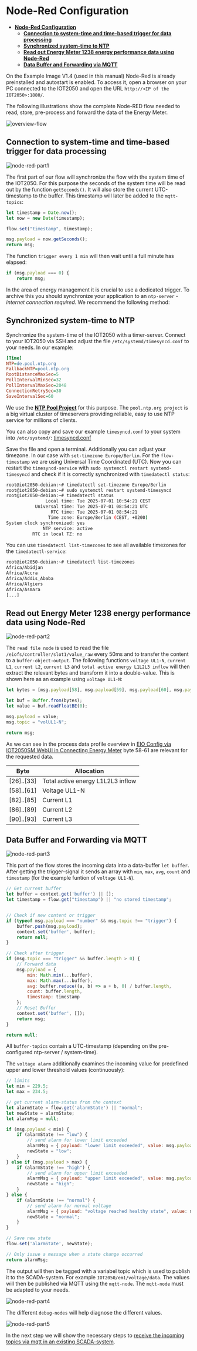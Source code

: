 # **Node-Red Configuration**

- [**Node-Red Configuration**](#node-red-configuration)
  - [**Connection to system-time and time-based trigger for data processing**](#connection-to-system-time-and-time-based-trigger-for-data-processing)
  - [**Synchronized system-time to NTP**](#synchronized-system-time-to-ntp)
  - [**Read out Energy Meter 1238 energy performance data using Node-Red**](#read-out-energy-meter-1238-energy-performance-data-using-node-red)
  - [**Data Buffer and Forwarding via MQTT**](#data-buffer-and-forwarding-via-mqtt)

On the Example Image V1.4 (used in this manual) Node-Red is already preinstalled and autostart is enabled. To access it, open a browser on your PC connected to the IOT2050 and open the URL `http://<IP of the IOT2050>:1880/`.

The following illustrations show the complete Node-RED flow needed to read, store, pre-process and forward the data of the Energy Meter.

![overview-flow](graphics/3-overview-flow.png)

## **Connection to system-time and time-based trigger for data processing**

![node-red-part1](graphics/3-nodered-part1.png)

The first part of our flow will synchronize the flow with the system time of the IOT2050. For this purpose the seconds of the system time will be read out by the function `getSeconds()`. It will also store the current UTC-timestamp to the buffer. This timestamp will later be added to the `mqtt-topics`:

```javascript
let timestamp = Date.now();
let now = new Date(timestamp);

flow.set("timestamp", timestamp);

msg.payload = now.getSeconds();
return msg;
```

The function `trigger every 1 min` will then wait until a full minute has elapsed:

```javascript
if (msg.payload === 0) {
    return msg;
```

In the area of energy management it is crucial to use a dedicated trigger. To archive this you should synchronize your application to an ``ntp-server`` - *internet connection required*. We recommend the following method:

## **Synchronized system-time to NTP**

Synchronize the system-time of the IOT2050 with a timer-server. Connect to your IOT2050 via SSH and adjust the file `/etc/systemd/timesyncd.conf` to your needs. In our example:

```ini
[Time]
NTP=de.pool.ntp.org
FallbackNTP=pool.ntp.org
RootDistanceMaxSec=5
PollIntervalMinSec=32
PollIntervalMaxSec=2048
ConnectionRetrySec=30
SaveIntervalSec=60
```

We use the **[NTP Pool Project](https://www.ntppool.org/en/)** for this purpose. The ``pool.ntp.org project`` is a big virtual cluster of timeservers providing reliable, easy to use NTP service for millions of clients.

You can also copy and save our example `timesyncd.conf` to your system into `/etc/systemd/`: [timesyncd.conf](/src/timesyncd.conf)

Save the file and open a terminal. Additionally you can adjust your timezone. In our case with `set-timezone Europe/Berlin`. For the `flow-timestamp` we are using Universal Time Coordinated (UTC). Now you can restart the `timesyncd-service` with `sudo systemctl restart systemd-timesyncd` and check if it is correctly synchronized with `timedatectl status`:

```bash
root@iot2050-debian:~# timedatectl set-timezone Europe/Berlin
root@iot2050-debian:~# sudo systemctl restart systemd-timesyncd
root@iot2050-debian:~# timedatectl status
               Local time: Tue 2025-07-01 10:54:21 CEST
           Universal time: Tue 2025-07-01 08:54:21 UTC
                 RTC time: Tue 2025-07-01 08:54:21
                Time zone: Europe/Berlin (CEST, +0200)
System clock synchronized: yes
              NTP service: active
          RTC in local TZ: no

```

You can use `timedatectl list-timezones` to see all available timezones for the `timedatectl-service`:

```bash
root@iot2050-debian:~# timedatectl list-timezones
Africa/Abidjan
Africa/Accra
Africa/Addis_Ababa
Africa/Algiers
Africa/Asmara
[...]
```

## **Read out Energy Meter 1238 energy performance data using Node-Red**

![node-red-part2](graphics/3-nodered-part2.png)

The `read file node` is used to read the file `/eiofs/controller/slot1/value_raw` every 50ms and to transfer the content to a ``buffer-object-output``. The following functions `voltage UL1-N`, `current L1`, `current L2`, `current L3` and `total active energy L1L2L3 inflow` will then extract the relevant bytes and transform it into a double-value. This is shown here as an example using `voltage UL1-N`:

```javascript
let bytes = [msg.payload[58], msg.payload[59], msg.payload[60], msg.payload[61]];

let buf = Buffer.from(bytes);
let value = buf.readFloatBE(0);

msg.payload = value;
msg.topic = "volUL1-N";

return msg;
```

As we can see in the process data profile overview in [EIO Config via IOT2050SM WebUI in Connecting Energy Meter](/docs/README_ConnectingEnergyMeter.md) byte 58-61 are relevant for the requested data.

|Byte|Allocation|
|---|---|
|[26]..[33]|Total active energy L1L2L3 inflow|
|[58]..[61]|Voltage UL1-N|
|[82]..[85]|Current L1|
|[86]..[89]|Current L2|
|[90]..[93]|Current L3|

## **Data Buffer and Forwarding via MQTT**

![node-red-part3](graphics/3-nodered-part3.png)

This part of the flow stores the incoming data into a data-buffer `let buffer`. After getting the trigger-signal it sends an array with `min`, `max`, `avg`, `count` and `timestamp` (for the example funtion of `voltage UL1-N`).

```javascript
// Get current buffer
let buffer = context.get('buffer') || [];
let timestamp = flow.get("timestamp") || "no stored timestamp";


// Check if new content or trigger
if (typeof msg.payload === "number" && msg.topic !== "trigger") {
    buffer.push(msg.payload);
    context.set('buffer', buffer);
    return null;
}

// Check after trigger
if (msg.topic === "trigger" && buffer.length > 0) {
    // Forward data
    msg.payload = {
        min: Math.min(...buffer),
        max: Math.max(...buffer),
        avg: buffer.reduce((a, b) => a + b, 0) / buffer.length,
        count: buffer.length,
        timestamp: timestamp
    };
    // Reset Buffer
    context.set('buffer', []);
    return msg;
}

return null;
```

All `buffer-topics` contain a UTC-timestamp (depending on the pre-configured ntp-server / system-time).

The `voltage alarm` additionally examines the incoming value for predefined upper and lower threshold values (continuously):

```javascript
// limits
let min = 229.5;
let max = 234.5;

// get current alarm-status from the context
let alarmState = flow.get('alarmState') || "normal";
let newState = alarmState;
let alarmMsg = null;

if (msg.payload < min) {
    if (alarmState !== "low") {
        // send alarm for lower limit exceeded
        alarmMsg = { payload: "lower limit exceeded", value: msg.payload };
        newState = "low";
    }
} else if (msg.payload > max) {
    if (alarmState !== "high") {
        // send alarm for upper limit exceeded
        alarmMsg = { payload: "upper limit exceeded", value: msg.payload };
        newState = "high";
    }
} else {
    if (alarmState !== "normal") {
        // send alarm for normal voltage
        alarmMsg = { payload: "voltage reached healthy state", value: msg.payload };
        newState = "normal";
    }
}

// Save new state
flow.set('alarmState', newState);

// Only issue a message when a state change occurred
return alarmMsg;
```

The output will then be tagged with a variabel topic which is used to publish it to the SCADA-system. For example `IOT2050/em1/voltage/data`. The values will then be published via MQTT using the `mqtt-node`. The `mqtt-node` must be adapted to your needs.

![node-red-part4](graphics/3-nodered-part4.png)

The different `debug-nodes` will help diagnose the different values.

![node-red-part5](graphics/3-nodered-part5.png)

In the next step we will show the necessary steps to [receive the incoming topics via mqtt in an existing SCADA-system](/docs/README_ScadaData.md).
